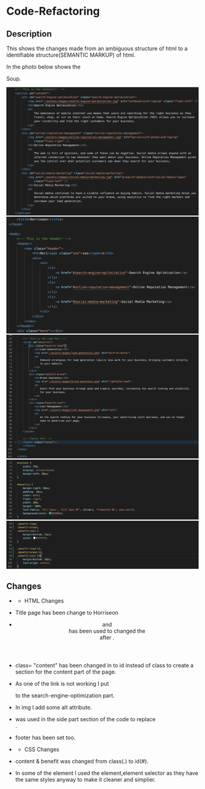 # Code-Refactoring

## Description

This shows the changes made from an ambiguous structure of html to a identifiable structure(SEMANTIC MARKUP) of html.

In the photo below shows the <div>Soup.

![screenshots-of-changes](./assets/images/contents.png)
![screenshots-of-changes1](./assets/images/title,header-nav.png)
![screenshots-of-changes1](./assets/images/benefits&footer.png)
![screenshots-of-changes1](./assets/images/csss.png)
![screenshots-of-changes1](./assets/images/css,.png)

 ## Changes
 * * HTML Changes 
 * Title page has been change to Horriseon
 * <header> and <nav> has been used to changed the <div> after <body>.
 * class= "content" has been changed in to id instead of class to create a section for the content part of the page.
 * As one of the link is not working I put <div id> to the search-engine-optimization part.
 * In img I add some alt attribute.
 * <aside> was used in the side part section of the code to replace <div>.
 * footer has been set too.

 * * CSS Changes
 * content & benefit was changed from class(.) to id(#).
 * In some of the element I used the element,element selector as they have the same styles anyway to make it cleaner and simplier.